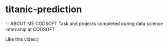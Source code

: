 # titanic-prediction
✨ ABOUT ME
    CODSOFT 
    Task and projects completed during data science 
    internship at CODSOFT


Like this video:)
 
